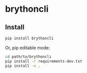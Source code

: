 # brythoncli


## Install

```bash
pip install brythoncli
```

Or, pip editable mode:

```bash
cd path/to/brythoncli
pip install -r requirements-dev.txt
pip install -e .
```




